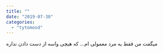 ```yaml
---
title: ""
date: "2019-07-30"
categories: 
  - "tytomood"
---
```


میگفت من فقط یه مرد معمولی ام... که هیچی واسه از دست دادن نداره
